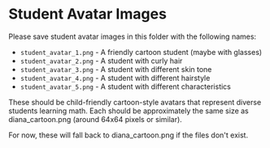 # Student Avatar Images

Please save student avatar images in this folder with the following names:

- `student_avatar_1.png` - A friendly cartoon student (maybe with glasses)
- `student_avatar_2.png` - A student with curly hair
- `student_avatar_3.png` - A student with different skin tone
- `student_avatar_4.png` - A student with different hairstyle
- `student_avatar_5.png` - A student with different characteristics

These should be child-friendly cartoon-style avatars that represent diverse students learning math. Each should be approximately the same size as diana_cartoon.png (around 64x64 pixels or similar).

For now, these will fall back to diana_cartoon.png if the files don't exist.